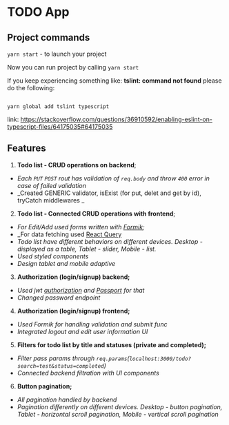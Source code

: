 # TODO App

## Project commands

`yarn start` - to launch your project  

Now you can run project by calling `yarn start`


If you keep experiencing something like: **tslint: command not found**
please do the following:

```

yarn global add tslint typescript

```

link: https://stackoverflow.com/questions/36910592/enabling-eslint-on-typescript-files/64175035#64175035

## Features

1. **Todo list - CRUD operations on backend**;

- _Each `PUT` `POST` rout  has validation of `req.body` and throw `400` error in case of failed validation_
- _Created GENERIC validator, isExist (for put, delet and get by id), tryCatch middlewares _

2. **Todo list - Connected CRUD operations with frontend**;

- _For Edit/Add used forms written with [Formik](https://formik.org/docs/overview);_
- _For data fetching used [React Query](https://react-query.tanstack.com/)
- _Todo list have different behaviors on different devices. Desktop - displayed as a table, Tablet - slider, Mobile - list._
- _Used styled components_
- _Design tablet and mobile adaptive_ 

3. **Authorization (login/signup) backend;**

- _Used jwt [authorization](https://nodejsdev.ru/doc/jwt/) and [Passport](http://www.passportjs.org/) for that_
- _Changed password endpoint_

4. **Authorization (login/signup) frontend;**

- _Used Formik for handling validation and submit func_
- _Integrated logout and edit user information UI_

5. **Filters for todo list by title and statuses (private and completed);**

- _Filter pass params through `req.params`(`localhost:3000/todo?search=test&status=completed`)_
- _Connected backend filtration with UI components_

6. **Button pagination;**

- _All pagination handled by backend_
- _Pagination differently on different devices. Desktop - button pagination, Tablet - horizontal scroll pagination, Mobile - vertical scroll pagination_


